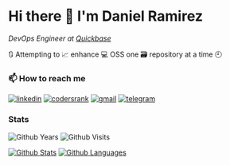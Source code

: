 <!--
**dxas90/dxas90** is a ✨ _special_ ✨ repository because its `README.md` (this file) appears on your GitHub profile.

Here are some ideas to get you started:

- 🔭 I’m currently working on ...
- 🌱 I’m currently learning ...
- 👯 I’m looking to collaborate on ...
- 🤔 I’m looking for help with ...
- 💬 Ask me about ...
- 📫 How to reach me: ...
- 😄 Pronouns: ...
- ⚡ Fun fact: ...
-->
# Hi there 👋 I'm Daniel Ramirez

*DevOps Engineer at [Quickbase][current]*

🔃 Attempting to 📈 enhance 💻 OSS one 🗃️ repository at a time 🕘

### 📫 How to reach me
[![linkedin][linkedin-badge]][linkedin] [![codersrank][codersrank-badge]][codersrank] [![gmail][gmail-badge]][gmail] [![telegram][telegram-badge]][telegram]

### Stats
![Github Years][gh-years-badge] ![Github Visits][gh-visits-badge]

[![Github Stats][gh-stats-section]][profile] [![Github Languages][gh-languages-section]][profile]

[current]: https://github.com/Quickbase
[linkedin]: https://www.linkedin.com/in/daniel-ramirez-1990/
[linkedin-badge]: https://img.shields.io/badge/linkedin-%230077B5.svg?&style=for-the-badge&logo=linkedin&logoColor=white 
[dev-to-badge]: https://img.shields.io/badge/DEV-dxas90-%230A0A0A.svg?&style=for-the-badge&logo=DEV.to&logoColor=white
[dev-to]: https://dev.to/dxas90
[telegram]: https://t.me/dxas90
[telegram-badge]: https://img.shields.io/badge/telegram-dxas90-%232ca5e0.svg?&style=for-the-badge&logo=telegram&logoColor=white
[gmail]: mailto:dxas90@gmail.com
[gmail-badge]: https://img.shields.io/badge/gmail-dxas90-%23D14836.svg?&style=for-the-badge&logo=gmail&logoColor=white
[discord-badge]: https://img.shields.io/badge/discord-0[%2B__--]0%20Hashirama%232519-%237289DA.svg?&style=for-the-badge&logo=discord&logoColor=white
[gh-years-badge]: https://badges.pufler.dev/years/dxas90?style=for-the-badge&label=Github%20Years
[gh-visits-badge]: https://badges.pufler.dev/visits/dxas90/dxas90?style=for-the-badge
[gh-stats-section]: https://github-readme-stats.vercel.app/api?username=dxas90&count_private=true&show_icons=true&theme=vue-dark&include_all_commits=true
[gh-languages-section]: https://github-readme-stats.vercel.app/api/top-langs/?username=dxas90&layout=compact&hide=smarty&theme=vue-dark&card_width=230
[codersrank]: https://profile.codersrank.io/user/dxas90?utm_source=github&utm_medium=referral&utm_campaign=self
[codersrank-badge]: https://img.shields.io/badge/codersrank-dxas90-%2367A4AC.svg?&style=for-the-badge&logo=codersrank
[profile]: https://github.com/dxas90

<!--![Discord][discord-badge]-->
